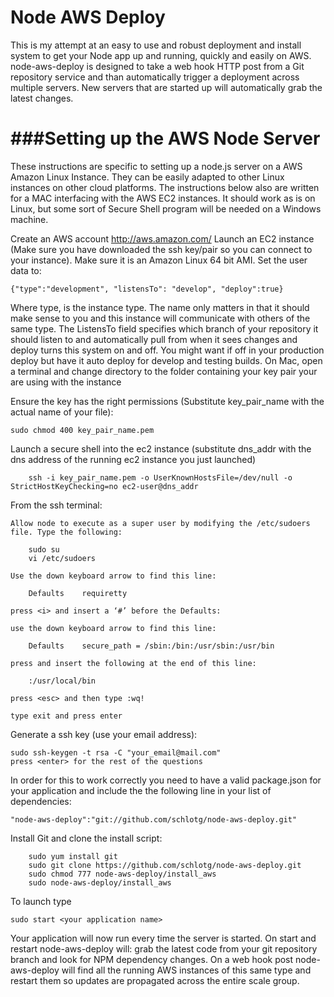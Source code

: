 Node AWS Deploy
=====
This is my attempt at an easy to use and robust deployment and install system to get your Node app up and running, quickly and easily on AWS. node-aws-deploy is designed to take a web hook HTTP post from a Git repository service and than automatically trigger a deployment across multiple servers. New servers that are started up will automatically grab the latest changes.

###Setting up the AWS Node Server
====
These instructions are specific to setting up a node.js server on a AWS Amazon Linux Instance. They can be easily adapted to other Linux instances on other cloud platforms. The instructions below also are written for a MAC interfacing with the AWS EC2 instances. It should work as is on Linux, but some sort of Secure Shell program will be needed on a Windows machine.

Create an AWS account http://aws.amazon.com/
Launch an EC2 instance (Make sure you have downloaded the ssh key/pair so you can connect to your instance). Make sure it is an Amazon Linux 64 bit AMI. Set the user data to:

    {"type":"development", "listensTo": "develop", "deploy":true}

Where type, is the instance type. The name only matters in that it should make sense to you and this instance will communicate with others of the same type. The ListensTo field specifies which branch of your repository it should listen to and automatically pull from when it sees changes and deploy turns this system on and off. You might want if off in your production deploy but have it auto deploy for develop and testing builds.
On Mac, open a terminal and change directory to the folder containing your key pair your are using with the instance

Ensure the key has the right permissions (Substitute key_pair_name with the actual name of your file):

    sudo chmod 400 key_pair_name.pem

Launch a secure shell into the ec2 instance (substitute dns_addr with the dns address of the running ec2 instance you just launched)

        ssh -i key_pair_name.pem -o UserKnownHostsFile=/dev/null -o StrictHostKeyChecking=no ec2-user@dns_addr

From the ssh terminal:

    Allow node to execute as a super user by modifying the /etc/sudoers file. Type the following:

        sudo su
        vi /etc/sudoers

    Use the down keyboard arrow to find this line:

        Defaults	requiretty

    press <i> and insert a ‘#’ before the Defaults:

    use the down keyboard arrow to find this line:

        Defaults	secure_path = /sbin:/bin:/usr/sbin:/usr/bin

    press and insert the following at the end of this line:

        :/usr/local/bin

    press <esc> and then type :wq!

    type exit and press enter

Generate a ssh key (use your email address):

    sudo ssh-keygen -t rsa -C "your_email@mail.com"
    press <enter> for the rest of the questions

In order for this to work correctly you need to have a valid package.json for your application and include the the following line in your list of dependencies:

    "node-aws-deploy":"git://github.com/schlotg/node-aws-deploy.git"

Install Git and clone the install script:

        sudo yum install git
        sudo git clone https://github.com/schlotg/node-aws-deploy.git
        sudo chmod 777 node-aws-deploy/install_aws
        sudo node-aws-deploy/install_aws

To launch type

    sudo start <your application name>

Your application will now run every time the server is started. On start and restart node-aws-deploy will: grab the latest code from your git repository branch and look for NPM dependency changes.
On a web hook post node-aws-deploy will find all the running AWS instances of this same type and restart them so updates are propagated across the entire scale group.



